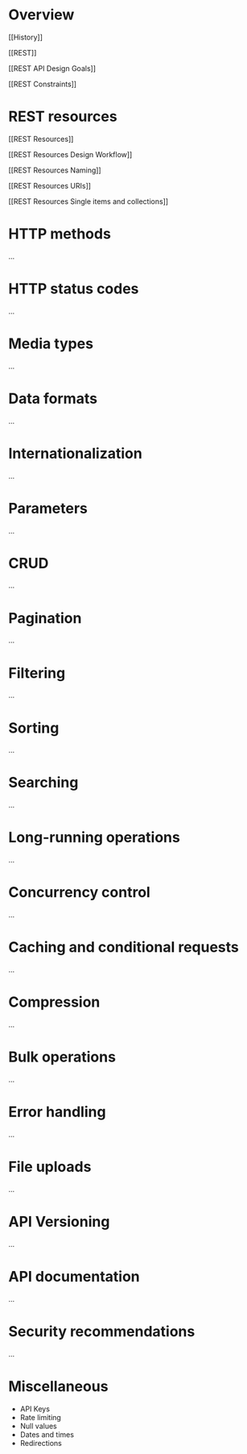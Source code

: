 # Overview
[[History]]

[[REST]]

[[REST API Design Goals]]

[[REST Constraints]]

# REST resources
[[REST Resources]]

[[REST Resources Design Workflow]]

[[REST Resources Naming]]

[[REST Resources URIs]]

[[REST Resources Single items and collections]]

# HTTP methods
...

# HTTP status codes
...

# Media types
...

# Data formats
...

# Internationalization
...

# Parameters
...

# CRUD
...

# Pagination
...

# Filtering
...

# Sorting
...

# Searching
...

# Long-running operations
...

# Concurrency control
...

# Caching and conditional requests
...

# Compression
...

# Bulk operations
...

# Error handling
...

# File uploads
...

# API Versioning
...

# API documentation
...

# Security recommendations
...

# Miscellaneous
* API Keys
* Rate limiting
* Null values
* Dates and times
* Redirections

